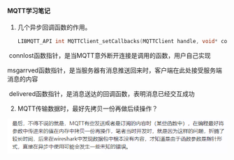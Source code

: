 #### MQTT学习笔记



1. 几个异步回调函数的作用。

   ```c
   LIBMQTT_API int MQTTClient_setCallbacks(MQTTClient handle, void* context, MQTTClient_connectionLost* cl,MQTTClient_messageArrived* ma, MQTTClient_deliveryComplete* dc);
   ```

​	connlost函数指针，是当MQTT意外断开连接是调用的函数，用户自己实现

​	msgarrved函数指针，是当服务器有消息推送回来时，客户端在此处接受服务端消息的内容

​	delivered函数指针，是消息送达的回调函数，表明消息已经交互成功

2. MQTT传输数据时，最好先拷贝一份再做后续操作？

![avatar](消息拷贝.png)